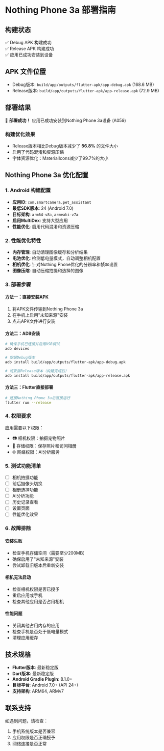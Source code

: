 # Nothing Phone 3a 部署指南

## 构建状态
✅ Debug APK 构建成功  
✅ Release APK 构建成功  
✅ 应用已成功安装到设备

## APK 文件位置
- Debug版本: `build/app/outputs/flutter-apk/app-debug.apk` (168.6 MB)
- Release版本: `build/app/outputs/flutter-apk/app-release.apk` (72.9 MB)

## 部署结果
🎉 **部署成功！** 应用已成功安装到Nothing Phone 3a设备 (A059)

### 构建优化效果
- Release版本相比Debug版本减少了 **56.8%** 的文件大小
- 启用了代码混淆和资源压缩
- 字体资源优化：MaterialIcons减少了99.7%的大小

## Nothing Phone 3a 优化配置

### 1. Android 构建配置
- **应用ID**: `com.smartcamera.pet_assistant`
- **最低SDK版本**: 24 (Android 7.0)
- **目标架构**: `arm64-v8a`, `armeabi-v7a`
- **启用MultiDex**: 支持大型应用
- **性能优化**: 启用代码混淆和资源压缩

### 2. 性能优化特性
- **内存管理**: 自动清理图像缓存和分析结果
- **电池优化**: 检测低电量模式，自动调整相机配置
- **相机优化**: 针对Nothing Phone优化的分辨率和帧率设置
- **图像压缩**: 自动压缩拍摄和选择的图像

### 3. 部署步骤

#### 方法一：直接安装APK
1. 将APK文件传输到Nothing Phone 3a
2. 在手机上启用"未知来源"安装
3. 点击APK文件进行安装

#### 方法二：ADB安装
```bash
# 确保手机已连接并启用USB调试
adb devices

# 安装Debug版本
adb install build/app/outputs/flutter-apk/app-debug.apk

# 或安装Release版本（构建完成后）
adb install build/app/outputs/flutter-apk/app-release.apk
```

#### 方法三：Flutter直接部署
```bash
# 连接Nothing Phone 3a后直接运行
flutter run --release
```

### 4. 权限要求
应用需要以下权限：
- 📷 相机权限：拍摄宠物照片
- 📁 存储权限：保存照片和访问相册
- 🌐 网络权限：AI分析服务

### 5. 测试功能清单
- [ ] 相机拍摄功能
- [ ] 前后摄像头切换
- [ ] 相册选择功能
- [ ] AI分析功能
- [ ] 历史记录查看
- [ ] 设置页面
- [ ] 性能优化效果

### 6. 故障排除

#### 安装失败
- 检查手机存储空间（需要至少200MB）
- 确保启用了"未知来源"安装
- 尝试卸载旧版本后重新安装

#### 相机无法启动
- 检查相机权限是否已授予
- 重启应用或手机
- 检查其他应用是否占用相机

#### 性能问题
- 关闭其他占用内存的应用
- 检查手机是否处于低电量模式
- 清理应用缓存

## 技术规格
- **Flutter版本**: 最新稳定版
- **Dart版本**: 最新稳定版
- **Android Gradle Plugin**: 8.1.0+
- **目标平台**: Android 7.0+ (API 24+)
- **支持架构**: ARM64, ARMv7

## 联系支持
如遇到问题，请检查：
1. 手机系统版本是否兼容
2. 应用权限是否正确授予
3. 网络连接是否正常